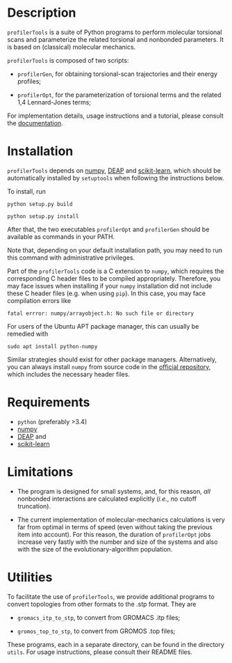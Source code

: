 # Description

`profilerTools` is a suite of Python programs to perform molecular torsional
scans and parameterize the related torsional and nonbonded parameters. It is
based on (classical) molecular mechanics.

`profilerTools` is composed of two scripts:

* `profilerGen`, for obtaining torsional-scan trajectories and their energy
  profiles;

* `profilerOpt`, for the parameterization of torsional terms and the related 1,4
  Lennard-Jones terms;

For implementation details, usage instructions and a tutorial, please consult
the [documentation](./doc/src/doc.pdf).

# Installation

`profilerTools` depends on [numpy](https://github.com/numpy/numpy),
[DEAP](https://github.com/DEAP/deap) and
[scikit-learn](https://github.com/scikit-learn/scikit-learn), which should be
automatically installed by `setuptools` when following the instructions below.

To install, run

	python setup.py build

	python setup.py install

After that, the two executables `profilerOpt` and `profilerGen` should be
available as commands in your PATH.

Note that, depending on your default installation path, you may need to run this
command with administrative privileges.

Part of the `profilerTools` code is a C extension to `numpy`, which requires the
corresponding C header files to be compiled appropriately. Therefore, you may
face issues when installing if your `numpy` installation did not include these C
header files (e.g. when using `pip`). In this case, you may face compilation
errors like

	fatal errror: numpy/arrayobject.h: No such file or directory

For users of the Ubuntu APT package manager, this can usually be remedied with

	sudo apt install python-numpy
	
Similar strategies should exist for other package managers. Alternatively, you
can always install `numpy` from source code in the [official
repository](https://github.com/numpy/numpy), which includes the necessary header
files.

# Requirements

* `python` (preferably >3.4)
* [numpy](https://github.com/numpy/numpy)
* [DEAP](https://github.com/DEAP/deap) and
* [scikit-learn](https://github.com/scikit-learn/scikit-learn)

# Limitations

* The program is designed for small systems, and, for this reason, *all*
  nonbonded interactions are calculated explicitly (*i.e.*, no cutoff
  truncation).
  
* The current implementation of molecular-mechanics calculations is very far
  from optimal in terms of speed (even without taking the previous item into
  account). For this reason, the duration of `profilerOpt` jobs increase very
  fastly with the number and size of the systems and also with the size of the
  evolutionary-algorithm population.
  
# Utilities

To facilitate the use of `profilerTools`, we provide additional programs to
convert topologies from other formats to the .stp format. They are

* `gromacs_itp_to_stp`, to convert from GROMACS .itp files;

* `gromos_top_to_stp`, to convert from GROMOS .top files;

These programs, each in a separate directory, can be found in the directory
`utils`. For usage instructions, please consult their README files.
